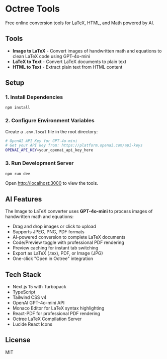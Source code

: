 # Octree Tools

Free online conversion tools for LaTeX, HTML, and Math powered by AI.

## Tools

- **Image to LaTeX** - Convert images of handwritten math and equations to clean LaTeX code using GPT-4o-mini
- **LaTeX to Text** - Convert LaTeX documents to plain text
- **HTML to Text** - Extract plain text from HTML content

## Setup

### 1. Install Dependencies

```bash
npm install
```

### 2. Configure Environment Variables

Create a `.env.local` file in the root directory:

```bash
# OpenAI API Key for GPT-4o-mini
# Get your API key from: https://platform.openai.com/api-keys
OPENAI_API_KEY=your_openai_api_key_here
```

### 3. Run Development Server

```bash
npm run dev
```

Open [http://localhost:3000](http://localhost:3000) to view the tools.

## AI Features

The Image to LaTeX converter uses **GPT-4o-mini** to process images of handwritten math and equations:

- Drag and drop images or click to upload
- Supports JPEG, PNG, PDF formats
- AI-powered conversion to complete LaTeX documents
- Code/Preview toggle with professional PDF rendering
- Preview caching for instant tab switching
- Export as LaTeX (.tex), PDF, or Image (JPG)
- One-click "Open in Octree" integration

## Tech Stack

- Next.js 15 with Turbopack
- TypeScript
- Tailwind CSS v4
- OpenAI GPT-4o-mini API
- Monaco Editor for LaTeX syntax highlighting
- React-PDF for professional PDF rendering
- Octree LaTeX Compilation Server
- Lucide React Icons

## License

MIT
